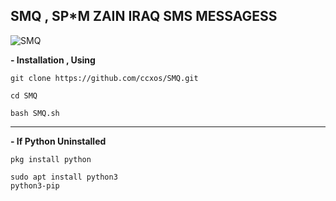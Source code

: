## SMQ , SP*M ZAIN IRAQ SMS MESSAGESS

![SMQ](https://cdn.discordapp.com/attachments/1232987114652700717/1419764239966671018/IMG_20250922_211912_027.jpg?ex=68d2f1fc&is=68d1a07c&hm=8a8f80b17fa43dc9d963e6c3500f01fbb3ad95ab37aa1e7850185a4ef1b35bde&)

**- Installation , Using**

```
git clone https://github.com/ccxos/SMQ.git
```

```
cd SMQ
```

```
bash SMQ.sh
```
---
**- If Python Uninstalled**

```
pkg install python
```

```
sudo apt install python3
python3-pip
```
